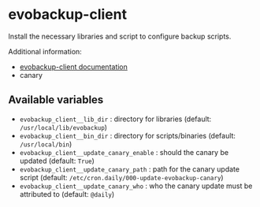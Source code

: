 # evobackup-client

Install the necessary libraries and script to configure backup scripts.

Additional information:

* [evobackup-client documentation](https://gitea.evolix.org/evolix/evobackup/src/branch/master/client/README.md)
* canary

## Available variables

* `evobackup_client__lib_dir` : directory for libraries (default: `/usr/local/lib/evobackup`)
* `evobackup_client__bin_dir` : directory for scripts/binaries (default: `/usr/local/bin`)
* `evobackup_client__update_canary_enable` : should the canary be updated (default: `True`)
* `evobackup_client__update_canary_path` : path for the canary update script (default: `/etc/cron.daily/000-update-evobackup-canary`)
* `evobackup_client__update_canary_who` : who the canary update must be attributed to (default: `@daily`)
